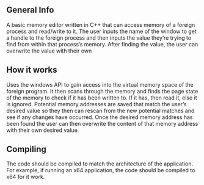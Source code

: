 ## General Info
A basic memory editor written in C++ that can access memory of a foreign process and read/write to it. The user inputs the name of the window to get a handle to the foreign process and then inputs the value they’re trying to find from within that process’s memory. After finding the value, the user can overwrite the value with their own
## How it works
Uses the windows API to gain access into the virtual memory space of the foreign program. It then scans through the memory and finds the page state of the memory to check if it has been written to. If it has, then read it, else it is ignored. Potential memory addresses are saved that match the user’s desired value so they then can rescan from the new potential matches and see if any changes have occurred. Once the desired memory address has been found the user can then overwrite the content of that memory address with their own desired value. 
## Compiling 
The code should be compiled to match the architecture of the application. For example, if running an x64 application, the code should be compiled to x64 for it work. 

